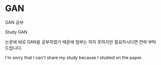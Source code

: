 # GAN
GAN 공부

Study GAN 


논문에 바로 GAN을 공부하였기 때문에 첨부는 하지 못하지만 필요하시다면 연락 부탁드립니다.

I'm sorry that I can't share my study because I studied on the paper.
